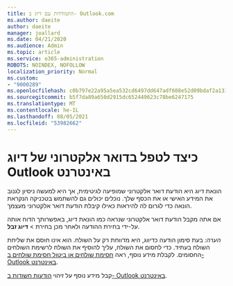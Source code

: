 ```yaml
---
title: התמודדות עם דיוג ב- Outlook.com
ms.author: daeite
author: daeite
manager: joallard
ms.date: 04/21/2020
ms.audience: Admin
ms.topic: article
ms.service: o365-administration
ROBOTS: NOINDEX, NOFOLLOW
localization_priority: Normal
ms.custom:
- "9000289"
ms.openlocfilehash: c0b797e22a95a5ea532cd6497dd647adf608e52d09bdaf2a13124ecdfe15d5bb
ms.sourcegitcommit: b5f7da89a650d2915dc652449623c78be6247175
ms.translationtype: MT
ms.contentlocale: he-IL
ms.lasthandoff: 08/05/2021
ms.locfileid: "53982662"
---
```

# <a name="how-to-deal-with-a-phishing-email-in-outlook-on-the-web"></a>כיצד לטפל בדואר אלקטרוני של דיוג Outlook באינטרנט

הונאת דיוג היא הודעת דואר אלקטרוני שמופיעה לגיטימית, אך היא למעשה ניסיון לגנוב את המידע האישי או את הכסף שלך. נוכלים יכולים גם להשתמש בטכניקה הנקראת הונאה כדי לגרום לה להיראות כאילו קיבלת הודעת דואר אלקטרוני מעצמך.

אם אתה מקבל הודעת דואר אלקטרוני שנראה כמו הונאת דיוג, באפשרותך הדוח אותה על-ידי בחירת ההודעה ולאחר מכן בחירת  >  **דיוג זבל**.

*הערה:* בעת סימון הודעה כדיווג, היא מדווחת רק על השולח. הוא אינו חוסם את שליחת השולח בעתיד. כדי לחסום את השולח, עליך להוסיף את השולח לרשימת השולחים החסומים. לקבלת מידע נוסף, ראה [חסימת שולחים או ביטול חסימת שולחים ב- Outlook באינטרנט](https://support.office.com/article/9bf812d4-6995-4d19-901a-76d6e26939b0).

קבל מידע נוסף על זיהוי [הודעות חשודות ב- Outlook באינטרנט](https://support.office.com/article/3d44102b-6ce3-4f7c-a359-b623bec82206).